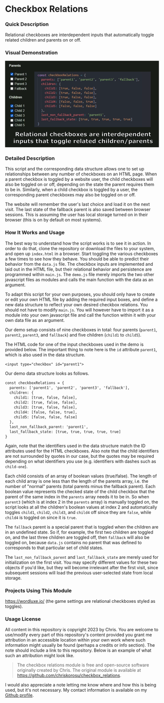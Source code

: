 # Checkbox Relations

### Quick Description

Relational checkboxes are interdependent inputs that automatically toggle related children and parents on or off.

### Visual Demonstration

![Animated GIF demonstrating the interactions and data structure](readme.gif)

### Detailed Description

This script and the corresponding data structure allows one to set up relationships between any number of checkboxes on an HTML page. When a parent checkbox is toggled by a website user, the child checkboxes will also be toggled on or off, depending on the state the parent requires them to be in. Similarly, when a child checkbox is toggled by a user, the corresponding parent checkboxes may also be toggled on or off.

The website will remember the user's last choice and load it on the next visit. The last state of the fallback parent is also saved between browser sessions. This is assuming the user has local storage turned on in their browser (this is on by default on most systems). 

### How It Works and Usage

The best way to understand how the script works is to see it in action. In order to do that, clone the repository or download the files to your system, and open up `index.html` in a browser. Start toggling the various checkboxes a few times to see how they behave. You should be able to predict their behavior from the `data.js` file. The checkbox inputs are implemented and laid out in the HTML file, but their relational behavior and persistence are programmed within `main.js`. The `demo.js` file merely imports the two other javascript files as modules and calls the main function with the data as an argument.

To adapt this script for your own purposes, you should only have to create or edit your own HTML file by adding the required input boxes, and define a new data structure to reflect your own desired checkbox relations. You should not have to modify `main.js`. You will however have to import it as a module into your own javascript file and call the function within it with your own data file as an argument. 

Our demo setup consists of nine checkboxes in total: four parents (`parent1`, `parent2`, `parent3`, and `fallback`) and five children (`child1` to `child5`).

The HTML code for one of the input checkboxes used in the demo is provided below. The important thing to note here is the `id` attribute `parent1`, which is also used in the data structure.

```
<input type="checkbox" id="parent1">
```

Our demo data structure looks as follows.

```
const checkboxRelations = {
  parents: ['parent1', 'parent2', 'parent3', 'fallback'],
  children: {
    child1: [true, false, false],
    child2: [true, false, false],
    child3: [true, false, false],
    child4: [false, false, true],
    child5: [false, false, false]
  },
  last_non_fallback_parent: 'parent1',
  last_fallback_state: [true, true, true, true, true]
}
```

Again, note that the identifiers used in the data structure match the ID attributes used for the HTML checkboxes. Also note that the child identifiers are not surrounded by quotes in our case, but the quotes may be required depending on what identifiers you use (e.g. identifiers with dashes such as `child-one`).

Each child consists of an array of boolean values (true/false). The length of each child array is one less than the length of the parents array, i.e. the number of "normal" parents (total parents minus the fallback parent). Each boolean value represents the checked state of the child checkbox that the parent of the same index in the `parents` array needs it to be in. So when `parent3` (which is at index 2 in the `parents` array) is manually toggled on, the script looks at all the children's boolean values at index 2 and automatically toggles `child1`, `child2`, `child3`, and `child4` off since they are `false`, while `child4` is toggled on since it is `true`.

The `fallback` parent is a special parent that is toggled when the children are in an undefined state. So if, for example, the first two children are toggled on, and the last three children are toggled off, then `fallback` will also be toggled on, because `data.js` contains no parent that was defined to corresponds to that particular set of child states.

The `last_non_fallback_parent` and `last_fallback_state` are merely used for initialization on the first visit. You may specify different values for these two objects if you'd like, but they will become irrelevant after the first visit, since subsequent sessions will load the previous user-selected state from local storage.

### Projects Using This Module

https://wordluxe.io/ (the game settings are relational checkboxes styled as toggles).

### Usage License

All content in this repository is copyright 2023 by Chris. You are welcome to use/modify every part of this repository's content provided you grant me  attribution in an accessible location within your own work where such information might usually be found (perhaps a credits or info section). The note should include a link to this repository. Below is an example of what such an attribution might look like.

> The checkbox relations module is free and open-source software originally created by Chris. The original module is available at https://github.com/chriskorosu/checkbox_relations.

I would also appreciate a note letting me know where and how this is being used, but it's not necessary. My contact information is available on my [Github profile](https://github.com/chriskorosu/).
